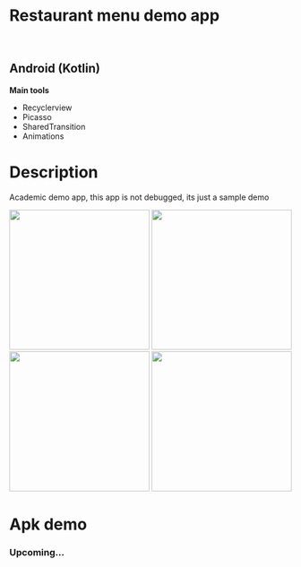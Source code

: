 <h1>Restaurant menu demo app</h1><br>
<h2>Android (Kotlin)</h2>
<b>Main tools</b>
<ul>
<li>Recyclerview</li>
<li>Picasso</li>
<li>SharedTransition</li>
<li>Animations</li>
</ul>

<h1>Description</h1>
<p>Academic demo app, this app is not debugged, its just a sample demo</p>

<p align="middle">
<img src="https://github.com/Penrech/AppPizzeria/blob/master/device-2019-02-05-123200.png" width="250">
<img src="https://github.com/Penrech/AppPizzeria/blob/master/device-2019-02-05-123255.png" width="250">
<img src="https://github.com/Penrech/AppPizzeria/blob/master/device-2019-02-05-123346.png" width="250">
<img src="https://github.com/Penrech/AppPizzeria/blob/master/device-2019-02-05-123438.png" width="250">
</p>

<h1>Apk demo</h1>
<h3>Upcoming...</h3>
